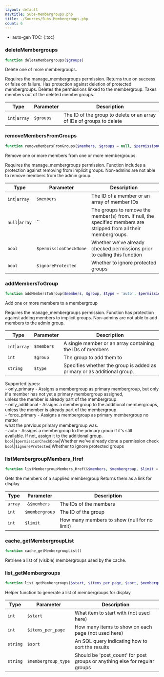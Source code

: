 ```yaml
---
layout: default
navtitle: Subs-Membergroups.php
title: ./Sources/Subs-Membergroups.php
count: 6
---
```

* auto-gen TOC:
{:toc}
### deleteMembergroups

```php
function deleteMembergroups($groups)
```
Delete one of more membergroups.

Requires the manage_membergroups permission.
Returns true on success or false on failure.
Has protection against deletion of protected membergroups.
Deletes the permissions linked to the membergroup.
Takes members out of the deleted membergroups.

Type|Parameter|Description
---|---|---
`int`\|`array`|`$groups`|The ID of the group to delete or an array of IDs of groups to delete

### removeMembersFromGroups

```php
function removeMembersFromGroups($members, $groups = null, $permissionCheckDone = false, $ignoreProtected = false)
```
Remove one or more members from one or more membergroups.

Requires the manage_membergroups permission.
Function includes a protection against removing from implicit groups.
Non-admins are not able to remove members from the admin group.

Type|Parameter|Description
---|---|---
`int`\|`array`|`$members`|The ID of a member or an array of member IDs
`null`\|`array`|``|The groups to remove the member(s) from. If null, the specified members are stripped from all their membergroups.
`bool`|`$permissionCheckDone`|Whether we've already checked permissions prior to calling this function
`bool`|`$ignoreProtected`|Whether to ignore protected groups

### addMembersToGroup

```php
function addMembersToGroup($members, $group, $type = 'auto', $permissionCheckDone = false, $ignoreProtected = false)
```
Add one or more members to a membergroup

Requires the manage_membergroups permission.
Function has protection against adding members to implicit groups.
Non-admins are not able to add members to the admin group.

Type|Parameter|Description
---|---|---
`int`\|`array`|`$members`|A single member or an array containing the IDs of members
`int`|`$group`|The group to add them to
`string`|`$type`|Specifies whether the group is added as primary or as additional group.<br />
Supported types:<br />
	- only_primary      - Assigns a membergroup as primary membergroup, but only<br />
						  if a member has not yet a primary membergroup assigned,<br />
						  unless the member is already part of the membergroup.<br />
	- only_additional   - Assigns a membergroup to the additional membergroups,<br />
						  unless the member is already part of the membergroup.<br />
	- force_primary     - Assigns a membergroup as primary membergroup no matter<br />
						  what the previous primary membergroup was.<br />
	- auto              - Assigns a membergroup to the primary group if it's still<br />
						  available. If not, assign it to the additional group.
`bool`|`$permissionCheckDone`|Whether we've already done a permission check
`bool`|`$ignoreProtected`|Whether to ignore protected groups

### listMembergroupMembers_Href

```php
function listMembergroupMembers_Href(&$members, $membergroup, $limit = null)
```
Gets the members of a supplied membergroup
Returns them as a link for display



Type|Parameter|Description
---|---|---
`array`|` &$members`|The IDs of the members
`int`|`$membergroup`|The ID of the group
`int`|`$limit`|How many members to show (null for no limit)

### cache_getMembergroupList

```php
function cache_getMembergroupList()
```
Retrieve a list of (visible) membergroups used by the cache.



### list_getMembergroups

```php
function list_getMembergroups($start, $items_per_page, $sort, $membergroup_type)
```
Helper function to generate a list of membergroups for display



Type|Parameter|Description
---|---|---
`int`|`$start`|What item to start with (not used here)
`int`|`$items_per_page`|How many items to show on each page (not used here)
`string`|`$sort`|An SQL query indicating how to sort the results
`string`|`$membergroup_type`|Should be 'post_count' for post groups or anything else for regular groups

